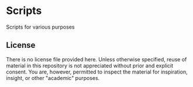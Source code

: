 # Scripts
Scripts for various purposes

## License
There is no license file provided here. Unless otherwise specified, reuse of material in this repository is not appreciated without prior and explicit consent. You are, however, permitted to inspect the material for inspiration, insight, or other "academic" purposes.
